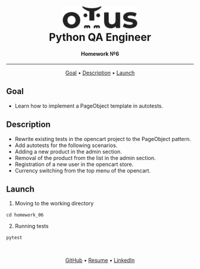 <h1 align="center">
  <a href="https://otus.ru/lessons/avtomatizaciya-web-testirovaniya/">
    <img style="background-color: #ffffff" src="../readme/otus.svg"
    alt="Otus" width="200">
  </a>
  <br>
   Python QA Engineer
  <br>
</h1>

<h4 align="center">
    Homework №6
</h4>
<hr>

<p align="center">
  <a href="#goal">Goal</a> •
  <a href="#description">Description</a> •
  <a href="#launch">Launch</a>
</p>


## Goal
- Learn how to implement a PageObject template in autotests.


## Description
- Rewrite existing tests in the opencart project to the PageObject pattern.
- Add autotests for the following scenarios.
- Adding a new product in the admin section.
- Removal of the product from the list in the admin section.
- Registration of a new user in the opencart store.
- Currency switching from the top menu of the opencart.


## Launch
1. Moving to the working directory
```shell script
cd homework_06
```

2. Running tests
```shell script
pytest
```


<br>
<p align="center">
  <a href="https://github.com/Kazzila">GitHub</a> •
  <a href="https://kazzila.github.io/resume/">Resume</a> •
  <a href="https://www.linkedin.com/in/i-kazakov/">LinkedIn</a>
</p>